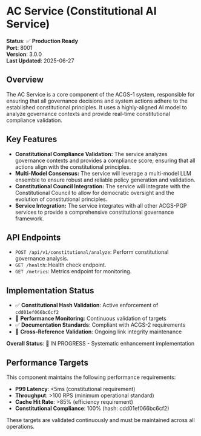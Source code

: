 <!-- Constitutional Hash: cdd01ef066bc6cf2 -->

# AC Service (Constitutional AI Service)

**Status**: ✅ **Production Ready**  
**Port**: 8001  
**Version**: 3.0.0  
**Last Updated**: 2025-06-27

## Overview

The AC Service is a core component of the ACGS-1 system, responsible for ensuring that all governance decisions and system actions adhere to the established constitutional principles. It uses a highly-aligned AI model to analyze governance contexts and provide real-time constitutional compliance validation.

## Key Features

- **Constitutional Compliance Validation:** The service analyzes governance contexts and provides a compliance score, ensuring that all actions align with the constitutional principles.
- **Multi-Model Consensus:** The service will leverage a multi-model LLM ensemble to ensure robust and reliable policy generation and validation.
- **Constitutional Council Integration:** The service will integrate with the Constitutional Council to allow for democratic oversight and the evolution of constitutional principles.
- **Service Integration:** The service integrates with all other ACGS-PGP services to provide a comprehensive constitutional governance framework.

## API Endpoints

- `POST /api/v1/constitutional/analyze`: Perform constitutional governance analysis.
- `GET /health`: Health check endpoint.
- `GET /metrics`: Metrics endpoint for monitoring.

## Implementation Status

- ✅ **Constitutional Hash Validation**: Active enforcement of `cdd01ef066bc6cf2`
- 🔄 **Performance Monitoring**: Continuous validation of targets
- ✅ **Documentation Standards**: Compliant with ACGS-2 requirements
- 🔄 **Cross-Reference Validation**: Ongoing link integrity maintenance

**Overall Status**: 🔄 IN PROGRESS - Systematic enhancement implementation

## Performance Targets

This component maintains the following performance requirements:

- **P99 Latency**: <5ms (constitutional requirement)
- **Throughput**: >100 RPS (minimum operational standard)
- **Cache Hit Rate**: >85% (efficiency requirement)
- **Constitutional Compliance**: 100% (hash: cdd01ef066bc6cf2)

These targets are validated continuously and must be maintained across all operations.
